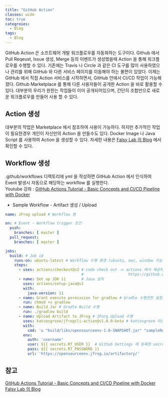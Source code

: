 ```yaml
---
title: "GitHub Action"
classes: wide
toc: true
categroies:
  - Blog
tags:
  - Blog
---
```


GitHub Action 은 소프트웨어 개발 워크플로우를 자동화하는 도구이다. 
Github 에서 Pull Reqeust, Issue 생성, Merge 등의 이벤트가 생성했을때 Action 을 통해 워크플로우를 수행할 수 있다.
기존에는 Travis 나 Circle 과 같은 CI 도구를 많이 사용하였으나 관리를 위해 GitHub 와 다른 서비스 페이지를 이동해야 하는 불편이 있었다.
이제는 GitHub 에서 직접 Action 서비스를 시작하면서, GitHub 안에서 CI/CD 작업이 가능해졌다.
Github Marketplace 를 통해 다른 사용자들이 공개한 Action 을 바로 활용할 수 있다.
대부분의 우리가 원한는 작업들이 이미 공개되어있으며, 간단히 조합만으로 새로운 워크플로우를 만들어 사용 할 수 있다.

## Action 생성
대부분의 작업은 Marketplace 에서 참조하여 사용이 가능하다. 하지만 추가적인 작업이 필요한경우 개인이 자신만의 Action 을 만들수도 있다. Docker Image 나 Java Script 를 사용하여 Action 을 생성할 수 있다.
자세한 내용은 [Falsy Lab 의 Blog](https://falsy.me/github-actions-%EC%8B%9C%EC%9E%91%ED%95%98%EA%B8%B0-2-%EC%BB%A4%EC%8A%A4%ED%85%80-%EC%95%A1%EC%85%98-%EB%A7%8C%EB%93%A4%EA%B8%B0-%EA%B9%83%ED%97%88%EB%B8%8C-%ED%8C%A8%ED%82%A4%EC%A7%80-%EB%A0%88/) 에서 확인할 수 있다.

## Workflow 생성
.github/workflows 디렉토리에 yml 을 작성하면 GitHub Action 에서 인식하여 Event 발생시 자동으로 해당하는 workflow 를 실행한다.  
Youtube 강좌 : [GitHub Actions Tutorial - Basic Concepts and CI/CD Pipeline with Docker](https://www.youtube.com/watch?v=R8_veQiYBjI&ab_channel=TechWorldwithNana)

- Sample Workflow - Artifact  생성 / Upload

```yaml
name: JFrog upload # Workflow 명

on: # Event - Workflow trigger 조건
  push:
    branches: [ master ]
  pull_request:
    branches: [ master ]

jobs:
  build: # Job id
    runs-on: ubuntu-latest # Workflow 수행 환경 (ubuntu, mac, window 가능)
    steps:
      - uses: actions/checkout@v2 # code check out -> actions 에서 제공하는 공식 checkout 소스
                                  #                    https://github.com/actions/checkout
      - name: Set up JDK 11       # Java 설치
        uses: actions/setup-java@v1
        with:
          java-version: 11
      - name: Grant execute permission for gradlew # Gradle 수행권한 설정
        run: chmod +x gradlew
      - name: Build Jar # Gradle Build 수행
        run: ./gradlew build
      - name: Upload Artifact to JFrog # JForg Upload 수행
        uses: katcosgrove/jfrogcli-action@v1.0.0-beta # katcosgrove 라는 개인이 생성한 action
        with:
          cmd: 'u "build/libs/opensourceenv-1.0-SNAPSHOT.jar" "sampleRepo/opensourceenv/" --recursive=false'
        env:
          auth: 'username'
          user: ${{ secrets.RT_USER }}  # Github Settings 에 등록한 secret 참조
          pass: ${{ secrets.RT_PASSWORD }}
          url: 'https://opensourceenv.jfrog.io/artifactory/'
``` 


## 참고
[GitHub Actions Tutorial - Basic Concepts and CI/CD Pipeline with Docker](https://www.youtube.com/watch?v=R8_veQiYBjI&ab_channel=TechWorldwithNana)  
[Falsy Lab 의 Blog](https://falsy.me/github-actions-%EC%8B%9C%EC%9E%91%ED%95%98%EA%B8%B0-2-%EC%BB%A4%EC%8A%A4%ED%85%80-%EC%95%A1%EC%85%98-%EB%A7%8C%EB%93%A4%EA%B8%B0-%EA%B9%83%ED%97%88%EB%B8%8C-%ED%8C%A8%ED%82%A4%EC%A7%80-%EB%A0%88/)